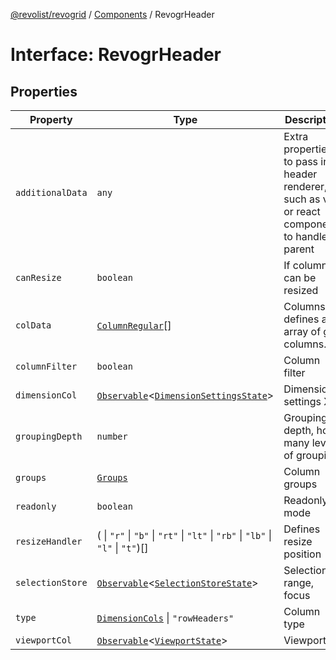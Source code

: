 [@revolist/revogrid](README.md) / [Components](Namespace.Components.md) / RevogrHeader

# Interface: RevogrHeader

## Properties

| Property | Type | Description | Defined in |
| ------ | ------ | ------ | ------ |
| `additionalData` | `any` | Extra properties to pass into header renderer, such as vue or react components to handle parent | [src/components.d.ts:463](https://github.com/revolist/revogrid/blob/a348821be3a2642110f5dc893d4bd9cba16c5101/src/components.d.ts#L463) |
| `canResize` | `boolean` | If columns can be resized | [src/components.d.ts:467](https://github.com/revolist/revogrid/blob/a348821be3a2642110f5dc893d4bd9cba16c5101/src/components.d.ts#L467) |
| `colData` | [`ColumnRegular`](Interface.ColumnRegular.md)[] | Columns - defines an array of grid columns. | [src/components.d.ts:471](https://github.com/revolist/revogrid/blob/a348821be3a2642110f5dc893d4bd9cba16c5101/src/components.d.ts#L471) |
| `columnFilter` | `boolean` | Column filter | [src/components.d.ts:475](https://github.com/revolist/revogrid/blob/a348821be3a2642110f5dc893d4bd9cba16c5101/src/components.d.ts#L475) |
| `dimensionCol` | [`Observable`](TypeAlias.Observable.md)\<[`DimensionSettingsState`](Interface.DimensionSettingsState.md)\> | Dimension settings X | [src/components.d.ts:479](https://github.com/revolist/revogrid/blob/a348821be3a2642110f5dc893d4bd9cba16c5101/src/components.d.ts#L479) |
| `groupingDepth` | `number` | Grouping depth, how many levels of grouping | [src/components.d.ts:483](https://github.com/revolist/revogrid/blob/a348821be3a2642110f5dc893d4bd9cba16c5101/src/components.d.ts#L483) |
| `groups` | [`Groups`](TypeAlias.Groups.md) | Column groups | [src/components.d.ts:487](https://github.com/revolist/revogrid/blob/a348821be3a2642110f5dc893d4bd9cba16c5101/src/components.d.ts#L487) |
| `readonly` | `boolean` | Readonly mode | [src/components.d.ts:491](https://github.com/revolist/revogrid/blob/a348821be3a2642110f5dc893d4bd9cba16c5101/src/components.d.ts#L491) |
| `resizeHandler` | ( \| `"r"` \| `"b"` \| `"rt"` \| `"lt"` \| `"rb"` \| `"lb"` \| `"l"` \| `"t"`)[] | Defines resize position | [src/components.d.ts:495](https://github.com/revolist/revogrid/blob/a348821be3a2642110f5dc893d4bd9cba16c5101/src/components.d.ts#L495) |
| `selectionStore` | [`Observable`](TypeAlias.Observable.md)\<[`SelectionStoreState`](TypeAlias.SelectionStoreState.md)\> | Selection, range, focus | [src/components.d.ts:499](https://github.com/revolist/revogrid/blob/a348821be3a2642110f5dc893d4bd9cba16c5101/src/components.d.ts#L499) |
| `type` | [`DimensionCols`](TypeAlias.DimensionCols.md) \| `"rowHeaders"` | Column type | [src/components.d.ts:503](https://github.com/revolist/revogrid/blob/a348821be3a2642110f5dc893d4bd9cba16c5101/src/components.d.ts#L503) |
| `viewportCol` | [`Observable`](TypeAlias.Observable.md)\<[`ViewportState`](Interface.ViewportState.md)\> | Viewport X | [src/components.d.ts:507](https://github.com/revolist/revogrid/blob/a348821be3a2642110f5dc893d4bd9cba16c5101/src/components.d.ts#L507) |
